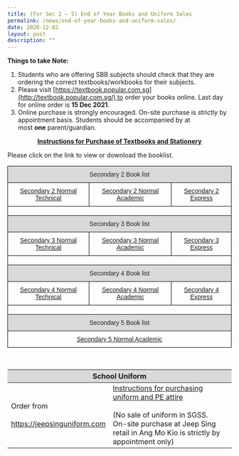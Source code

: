 ```yaml
---
title: (For Sec 2 – 5) End of Year Books and Uniform Sales
permalink: /news/end-of-year-books-and-uniform-sales/
date: 2020-12-02
layout: post
description: ""
---
```

**Things to take Note:**

1.  Students who are offering SBB subjects should check that they are ordering the correct textbooks/workbooks for their subjects.
2.  Please visit [https://textbook.popular.com.sg](http://textbook.popular.com.sg/) to order your books online. Last day for online order is **15 Dec 2021**.
3.  Online purchase is strongly encouraged. On-site purchase is strictly by appointment basis. Students should be accompanied by at most **one** parent/guardian.

<p style="text-align: center;"><a href="/files/Book%20and%20uniform%20sales/Instructions-for-Purchase-of-Textbooks-and-Stationery-Sec-2-to-Sec-5-2022.pdf" target = "_blank"><strong><u>Instructions for Purchase of Textbooks and Stationery</u></strong></a></p>

Please click on the link to view or download the booklist.

<style type="text/css">
.tg  {border-collapse:collapse;border-spacing:0;}
.tg td{border-color:black;border-style:solid;border-width:1px;font-family:Arial, sans-serif;font-size:14px;
  overflow:hidden;padding:10px 5px;word-break:normal;}
.tg th{border-color:black;border-style:solid;border-width:1px;font-family:Arial, sans-serif;font-size:14px;
  font-weight:normal;overflow:hidden;padding:10px 5px;word-break:normal;}
.tg .tg-c8m9{background-color:#D9D9D9;color:#222;text-align:center;vertical-align:top}
.tg .tg-p59o{color:#00E;text-align:center;text-decoration:underline;vertical-align:top}
.tg .tg-0lax{text-align:left;vertical-align:top}
</style>
<table class="tg">
<thead>
  <tr>
    <th class="tg-c8m9" colspan="3">Secondary 2 Book list</th>
  </tr>
</thead>
<tbody>
  <tr>
    <td class="tg-p59o"><a href="/files/Book%20and%20uniform%20sales/Sec-2NT-Booklist.pdf" target = "_blank">Secondary 2 Normal Technical</a></td>
    <td class="tg-p59o"><a href="/files/Book%20and%20uniform%20sales/Sec-2NA-Booklist.pdf" target = "_blank">Secondary 2 Normal Academic</a></td>
    <td class="tg-p59o"><a href="/files/Book%20and%20uniform%20sales/Sec-2E-Booklist.pdf" target = "_blank">Secondary 2 Express</a></td>
  </tr>
  <tr>
    <td class="tg-0lax" colspan="3"></td>
  </tr>
  <tr>
    <td class="tg-c8m9" colspan="3">Secondary 3 Book list</td>
  </tr>
  <tr>
    <td class="tg-p59o"><a href="/files/Book%20and%20uniform%20sales/Sec-3NT-Booklist.pdf" target = "_blank">Secondary 3 Normal Technical</a></td>
    <td class="tg-p59o"><a href="/files/Book%20and%20uniform%20sales/Sec-3NA-Booklist.pdf" target = "_blank"><span style="background-color:transparent">Secondary 3 Normal Academic</span></a></td>
    <td class="tg-p59o"><a href="/files/Book%20and%20uniform%20sales/Sec-3E-Booklist.pdf" target = "_blank">Secondary 3 Express</a></td>
  </tr>
  <tr>
    <td class="tg-0lax" colspan="3"></td>
  </tr>
  <tr>
    <td class="tg-c8m9" colspan="3">Secondary 4 Book list</td>
  </tr>
  <tr>
    <td class="tg-p59o"><a href="/files/Book%20and%20uniform%20sales/Sec-4NT-Booklist.pdf" target = "_blank">Secondary 4 Normal Technical</a></td>
    <td class="tg-p59o"><a href="/files/Book%20and%20uniform%20sales/Sec-4NA-Booklist.pdf" target = "_blank">Secondary 4 Normal Academic</a></td>
    <td class="tg-p59o"><a href="/files/Book%20and%20uniform%20sales/Sec-4E-Booklist.pdf" target = "_blank">Secondary 4 Express</a></td>
  </tr>
  <tr>
    <td class="tg-0lax" colspan="3"></td>
  </tr>
  <tr>
    <td class="tg-c8m9" colspan="3">Secondary 5 Book list</td>
  </tr>
  <tr>
    <td class="tg-p59o" colspan="3"><a href="/files/Book%20and%20uniform%20sales/Sec-5NA-Booklist.pdf" target = "_blank">Secondary 5 Normal Academic</a></td>
  </tr>
</tbody>
</table>

<br>

<table>
<thead>
  <tr>
    <th colspan="2" style="text-align: center;background-color: rgb(217, 217, 217)">School Uniform</th>
  </tr>
</thead>
<tbody>
  <tr>
    <td>Order from<br><br><a href="https://jeepsinguniform.com/collections/serangoon-gardens-secondary">https://jeepsinguniform.com</a></td>
    <td> <a href="https://www.sgs.edu.sg/wp-content/uploads/2021/10/Jeep-Sing-Fashion-Flyer.pdf" target="_blank" rel="noopener noreferrer">Instructions for purchasing uniform and PE attire</a><br><br>(No sale of uniform in SGSS. <br>On-site purchase at Jeep Sing retail in Ang Mo Kio is strictly by appointment only)</td>
  </tr>
</tbody>
</table>